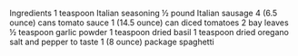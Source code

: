 Ingredients 
1 teaspoon Italian seasoning
½ pound Italian sausage
4 (6.5 ounce) cans tomato sauce
1 (14.5 ounce) can diced tomatoes
2 bay leaves
½ teaspoon garlic powder
1 teaspoon dried basil
1 teaspoon dried oregano
salt and pepper to taste
1 (8 ounce) package spaghetti